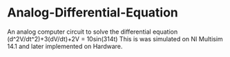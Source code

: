 # Analog-Differential-Equation
An analog computer circuit to solve the differential equation  (d^2V/dt^2)+3(dV/dt)+2V = 10sin(314t)
This is was simulated on NI Multisim 14.1 and later implemented on Hardware.
